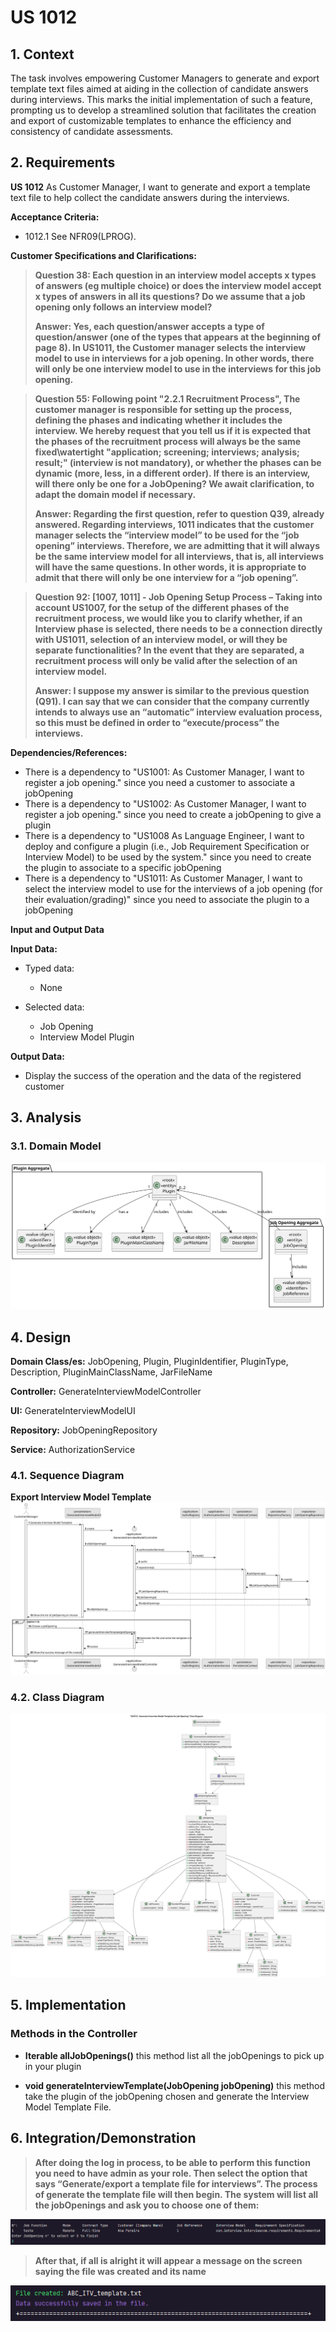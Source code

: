 # US 1012


## 1. Context

The task involves empowering Customer Managers to generate and export template text files aimed at aiding in the collection of candidate answers during interviews. This marks the initial implementation of such a feature, prompting us to develop a streamlined solution that facilitates the creation and export of customizable templates to enhance the efficiency and consistency of candidate assessments.

## 2. Requirements

**US 1012** As Customer Manager, I want to generate and export a template text file to help collect the candidate answers during the interviews. 

**Acceptance Criteria:**

- 1012.1 See NFR09(LPROG).

**Customer Specifications and Clarifications:**

> **Question 38: Each question in an interview model accepts x types of answers (eg multiple choice) or does the interview model accept x types of answers in all its questions? Do we assume that a job opening only follows an interview model?** 
>
> **Answer: Yes, each question/answer accepts a type of question/answer (one of the types that appears at the beginning of page 8). In US1011, the Customer manager selects the interview model to use in interviews for a job opening. In other words, there will only be one interview model to use in the interviews for this job opening.**

> **Question 55: Following point "2.2.1 Recruitment Process", The customer manager is responsible for setting up the process, defining the phases and indicating whether it includes the interview. We hereby request that you tell us if it is expected that the phases of the recruitment process will always be the same fixed\watertight "application; screening; interviews; analysis; result;" (interview is not mandatory), or whether the phases can be dynamic (more, less, in a different order). If there is an interview, will there only be one for a JobOpening? We await clarification, to adapt the domain model if necessary.**
>
> **Answer: Regarding the first question, refer to question Q39, already answered. Regarding interviews, 1011 indicates that the customer manager selects the “interview model” to be used for the “job opening” interviews. Therefore, we are admitting that it will always be the same interview model for all interviews, that is, all interviews will have the same questions. In other words, it is appropriate to admit that there will only be one interview for a “job opening”.**

> **Question 92: [1007, 1011] - Job Opening Setup Process – Taking into account US1007, for the setup of the different phases of the recruitment process, we would like you to clarify whether, if an Interview phase is selected, there needs to be a connection directly with US1011, selection of an interview model, or will they be separate functionalities? In the event that they are separated, a recruitment process will only be valid after the selection of an interview model.**
>
> **Answer: I suppose my answer is similar to the previous question (Q91). I can say that we can consider that the company currently intends to always use an “automatic” interview evaluation process, so this must be defined in order to “execute/process” the interviews.**


**Dependencies/References:**


* There is a dependency to "US1001: As Customer Manager, I want to register a job opening." since you need a customer to associate a jobOpening
* There is a dependency to "US1002: As Customer Manager, I want to register a job opening." since you need to create a jobOpening to give a plugin
* There is a dependency to "US1008 As Language Engineer, I want to deploy and configure a plugin (i.e., Job Requirement Specification or Interview Model) to be used by the system." since you need to create the plugin to associate to a specific jobOpening 
* There is a dependency to "US1011: As Customer Manager, I want to select the interview model to use for the interviews of a job opening (for their evaluation/grading)" since you need to associate the plugin to a jobOpening


**Input and Output Data**

**Input Data:**

* Typed data:
    * None


* Selected data:
    * Job Opening
    * Interview Model Plugin


**Output Data:**
* Display the success of the operation and the data of the registered customer



## 3. Analysis

### 3.1. Domain Model
![sub domain model](us1012-sub-domain-model.svg)

## 4. Design

**Domain Class/es:** JobOpening, Plugin, PluginIdentifier, PluginType, Description, PluginMainClassName, JarFileName

**Controller:** GenerateInterviewModelController

**UI:** GenerateInterviewModelUI

**Repository:**	JobOpeningRepository

**Service:** AuthorizationService


### 4.1. Sequence Diagram

**Export Interview Model Template**
![Export Interview Model Template](us1012-sequence-diagram.svg "Export Interview Model Template")

### 4.2. Class Diagram

![a class diagram](us1012-class-diagram.svg "A Class Diagram")

[//]: # (### 4.3. Applied Patterns)

[//]: # ()
[//]: # (### 4.4. Tests)

[//]: # ()
[//]: # (Include here the main tests used to validate the functionality. Focus on how they relate to the acceptance criteria.)

[//]: # ()
[//]: # (**Test 1:** *Verifies that it is not possible to ...*)

[//]: # ()
[//]: # (**Refers to Acceptance Criteria:** G002.1)

[//]: # ()
[//]: # ()
[//]: # (```)

[//]: # (@Test&#40;expected = IllegalArgumentException.class&#41;)

[//]: # (public void ensureXxxxYyyy&#40;&#41; {)

[//]: # (	...)

[//]: # (})

[//]: # (````)

## 5. Implementation

### Methods in the Controller

* **Iterable<JobOpening> allJobOpenings()** this method list all the jobOpenings to pick up in your plugin

* **void generateInterviewTemplate(JobOpening jobOpening)** this method take the plugin of the jobOpening chosen and generate the Interview Model Template File.


## 6. Integration/Demonstration

>**After doing the log in process, to be able to perform this function you need to have admin as your role. Then select the option that says “Generate/export a template file for interviews”.
The process of generate the template file will then begin. The system will list all the jobOpenings and ask you to choose one of them:**

![Choose the JobOpening](Integration_Demonstration/generate_interview_model_template_1.png)

> **After that, if all is alright it will appear a message on the screen saying the file was created and its name**

![Result Information](Integration_Demonstration/generate_interview_model_template_2.png)



[//]: # (## 7. Observations)

[//]: # ()
[//]: # (*This section should be used to include any content that does not fit any of the previous sections.*)

[//]: # ()
[//]: # (*The team should present here, for instance, a critical perspective on the developed work including the analysis of alternative solutions or related works*)

[//]: # ()
[//]: # (*The team should include in this section statements/references regarding third party works that were used in the development this work.*)
